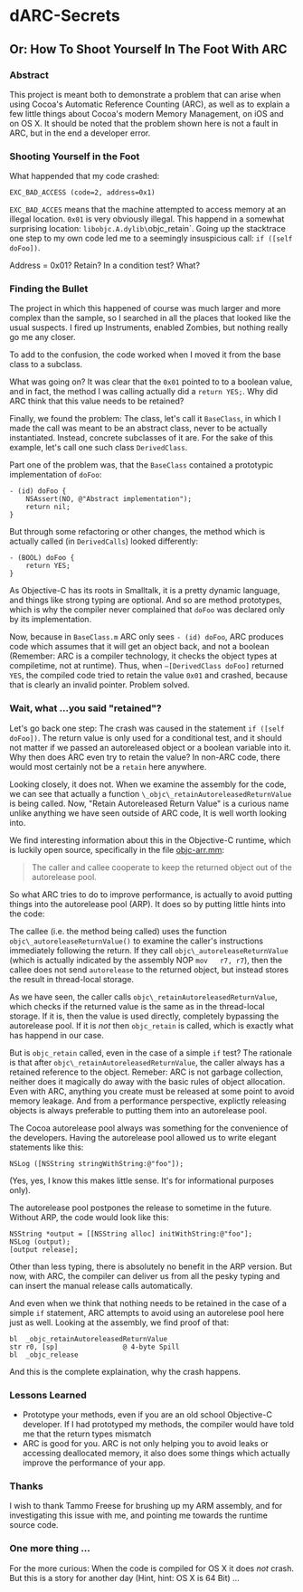 # dARC-Secrets

## Or: How To Shoot Yourself In The Foot With ARC

### Abstract

This project is meant both to demonstrate a problem that can arise when using Cocoa's Automatic Reference Counting (ARC), as well as to explain a few little things about Cocoa's modern Memory Management, on iOS and on OS X.
It should be noted that the problem shown here is not a fault in ARC, but in the end a developer error.

### Shooting Yourself in the Foot

What happended that my code crashed:

	EXC_BAD_ACCESS (code=2, address=0x1)

`EXC_BAD_ACCES` means that the machine attempted to access memory at an illegal location. `0x01` is very obviously illegal.
This happend in a somewhat surprising location: `libobjc.A.dylib\`objc\_retain\`. Going up the stacktrace one step to my own code led me to a seemingly insuspicious call: `if ([self doFoo])`.

Address = 0x01? Retain? In a condition test? What?

### Finding the Bullet

The project in which this happened of course was much larger and more complex than the sample, so I searched in all the places that looked like the usual suspects. I fired up Instruments, enabled Zombies, but nothing really go me any closer.

To add to the confusion, the code worked when I moved it from the base class to a subclass. 

What was going on? It was clear that the `0x01` pointed to to a boolean value, and in fact, the method I was calling actually did a `return YES;`. Why did ARC think that this value needs to be retained?

Finally, we found the problem: The class, let's call it `BaseClass`, in which I made the call was meant to be an abstract class, never to be actually instantiated. Instead, concrete subclasses of it are. For the sake of this example, let's call one such class `DerivedClass`.

Part one of the problem was, that the `BaseClass` contained a prototypic implementation of `doFoo`:

	- (id) doFoo {
		NSAssert(NO, @"Abstract implementation");
		return nil;
	}

But through some refactoring or other changes, the method which is actually called (in `DerivedCalls`) looked differently:

	- (BOOL) doFoo {
		return YES;
	}

As Objective-C has its roots in Smalltalk, it is a pretty dynamic language, and things like strong typing are optional. And so are method prototypes, which is why the compiler never complained that `doFoo` was declared only by its implementation.

Now, because in `BaseClass.m` ARC only sees `- (id) doFoo`, ARC produces code which assumes that it will get an object back, and not a boolean (Remember: ARC is a compiler technology, it checks the object types at compiletime, not at runtime). Thus, when `–[DerivedClass doFoo]` returned `YES`, the compiled code tried to retain the value `0x01` and crashed, because that is clearly an invalid pointer. Problem solved.

### Wait, what …you said "retained"?

Let's go back one step: The crash was caused in the statement `if ([self doFoo])`. The return value is only used for a conditional test, and it should not matter if we passed an autoreleased object or a boolean variable into it. Why then does ARC even try to retain the value? In non-ARC code, there would most certainly not be a `retain` here anywhere.

Looking closely, it does not. When we examine the assembly for the code, we can see that actually a function `\_objc\_retainAutoreleasedReturnValue` is being called. Now, "Retain Autoreleased Return Value" is a curious name unlike anything we have seen outside of ARC code, It is well worth looking into.

We find interesting information about this in the Objective-C runtime, which is luckily open source, specifically in the file [objc-arr.mm](http://www.opensource.apple.com/source/objc4/objc4-493.11/runtime/objc-arr.mm "objc-arr.mm"):

>  The caller and callee cooperate to keep the returned object  out of the autorelease pool.

So what ARC tries to do to improve performance, is actually to avoid putting things into the autorelease pool (ARP). It does so by putting little hints into the code:

The callee (i.e. the method being called) uses the function `objc\_autoreleaseReturnValue()` to examine the caller's instructions immediately following the return. If they call `objc\_autoreleaseReturnValue` (which is actually indicated by the assembly NOP `mov	r7, r7`), then the callee does not send `autorelease` to the returned object, but instead stores the result in thread-local storage.

As we have seen, the caller calls `objc\_retainAutoreleasedReturnValue`, which checks if the returned value is the same as in the thread-local storage. If it is, then the value is used directly, completely bypassing the autorelease pool. If it is _not_ then `objc_retain` is called, which is exactly what has happend in our case.

But is `objc_retain` called, even in the case of a simple `if` test? The rationale is that after `objc\_retainAutoreleasedReturnValue`, the caller always has a retained reference to the object. Remeber: ARC is not garbage collection, neither does it magically do away with the basic rules of object allocation. Even with ARC, anything you create must be released at some point to avoid memory leakage. And from a performance perspective, explictly releasing objects is  always preferable to putting them into an autorelease pool.

The Cocoa autorelease pool always was something for the convenience of the developers. Having the autorelease pool allowed us to write elegant statements like this:

	NSLog ([NSString stringWithString:@"foo"]);

(Yes, yes, I know this makes little sense. It's for informational purposes only).

The autorelease pool postpones the release to sometime in the future. Without ARP, the code would look like this:

	NSString *output = [[NSString alloc] initWithString:@"foo"];
	NSLog (output);
	[output release];

Other than less typing, there is absolutely no benefit in the ARP version. But now, with ARC, the compiler can deliver us from all the pesky typing and can insert the manual release calls automatically. 

And even when we think that nothing needs to be retained in the case of a simple `if` statement, ARC attempts to avoid using an autorelese pool here just as well. Looking at the assembly, we find proof of that:

	bl	_objc_retainAutoreleasedReturnValue
	str	r0, [sp]                @ 4-byte Spill
	bl	_objc_release

And this is the complete explaination, why the crash happens.

### Lessons Learned

* Prototype your methods, even if you are an old school Objective-C developer. If I had prototyped my methods, the compiler would have told me that the return types mismatch
* ARC is good for you. ARC is not only helping you to avoid leaks or accessing deallocated memory, it also does some things which actually improve the performance of your app.

### Thanks 

I wish to thank Tammo Freese for brushing up my ARM assembly, and for investigating this issue with me, and pointing me towards the runtime source code.

### One more thing …

For the more curious: When the code is compiled for OS X it does _not_ crash. But this is a story for another day (Hint, hint: OS X is 64 Bit) … 
